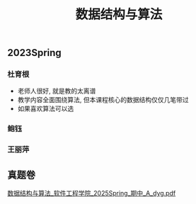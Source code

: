 ﻿---
title: 数据结构与算法
dir:
  link: true
---


## 2023Spring

### 杜育根

- 老师人很好, 就是教的太离谱
- 教学内容全面围绕算法, 但本课程核心的数据结构仅仅几笔带过
- 如果喜欢算法可以选

### 鲍钰

### 王丽萍

## 真题卷

[数据结构与算法_软件工程学院_2025Spring_期中_A_dyg.pdf](../res/%E8%BD%AF%E4%BB%B6%E5%B7%A5%E7%A8%8B%E5%AD%A6%E9%99%A2/%E6%95%B0%E6%8D%AE%E7%BB%93%E6%9E%84%E4%B8%8E%E7%AE%97%E6%B3%95/%E7%9C%9F%E9%A2%98%E5%8D%B7/%E6%95%B0%E6%8D%AE%E7%BB%93%E6%9E%84%E4%B8%8E%E7%AE%97%E6%B3%95_%E8%BD%AF%E4%BB%B6%E5%B7%A5%E7%A8%8B%E5%AD%A6%E9%99%A2_2025Spring_%E6%9C%9F%E4%B8%AD_A_dyg.pdf)
